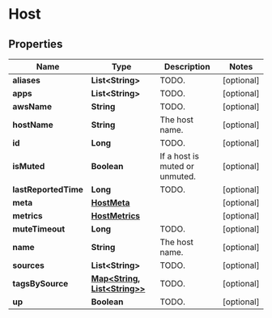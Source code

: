 

# Host

## Properties

Name | Type | Description | Notes
------------ | ------------- | ------------- | -------------
**aliases** | **List&lt;String&gt;** | TODO. |  [optional]
**apps** | **List&lt;String&gt;** | TODO. |  [optional]
**awsName** | **String** | TODO. |  [optional]
**hostName** | **String** | The host name. |  [optional]
**id** | **Long** | TODO. |  [optional]
**isMuted** | **Boolean** | If a host is muted or unmuted. |  [optional]
**lastReportedTime** | **Long** | TODO. |  [optional]
**meta** | [**HostMeta**](HostMeta.md) |  |  [optional]
**metrics** | [**HostMetrics**](HostMetrics.md) |  |  [optional]
**muteTimeout** | **Long** | TODO. |  [optional]
**name** | **String** | The host name. |  [optional]
**sources** | **List&lt;String&gt;** | TODO. |  [optional]
**tagsBySource** | [**Map&lt;String, List&lt;String&gt;&gt;**](List.md) | TODO. |  [optional]
**up** | **Boolean** | TODO. |  [optional]



